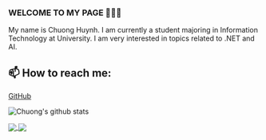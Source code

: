 ### WELCOME TO MY PAGE 👋👋👋
My name is Chuong Huynh. I am currently a student majoring in Information Technology at University. I am very interested in topics related to .NET and AI.<br>
## 📫 How to reach me: 

[GitHub](https://github.com/jin3107/)

![Chuong's github stats](https://github-readme-stats-git-masterrstaa-rickstaa.vercel.app/api?username=jin3107&show_icons=true&theme=tokyonight&hide=contribs,prs,issues)
 
<a href="https://github.com/jin3107/CRUD/">
  <img align="center" src="https://github-readme-stats.vercel.app/api/pin/?username=jin3107&repo=CRUD&theme=cobalt" />
</a>

<a href="https://github.com/jin3107/FirstWebAPI/">
  <img align="center" src="https://github-readme-stats.vercel.app/api/pin/?username=jin3107&repo=FirstWebAPI&theme=cobalt" />
</a>
